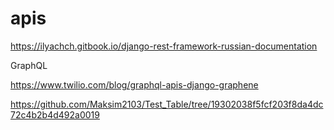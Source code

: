 # apis

https://ilyachch.gitbook.io/django-rest-framework-russian-documentation

GraphQL

https://www.twilio.com/blog/graphql-apis-django-graphene


https://github.com/Maksim2103/Test_Table/tree/19302038f5fcf203f8da4dc72c4b2b4d492a0019
 
